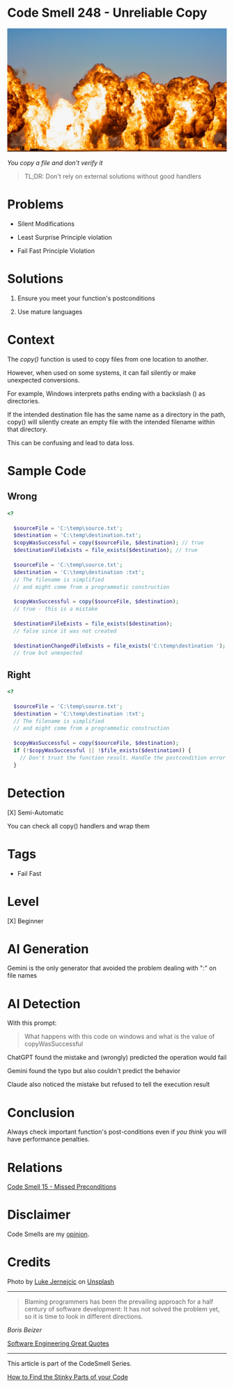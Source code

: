 # Code Smell 248 - Unreliable Copy
            
![Code Smell 248 - Unreliable Copy](Code%20Smell%20248%20-%20Unreliable%20Copy.jpg)

*You copy a file and don't verify it*

> TL;DR: Don't rely on external solutions without good handlers

# Problems

- Silent Modifications

- Least Surprise Principle violation

- Fail Fast Principle Violation

# Solutions

1. Ensure you meet your function's postconditions

2. Use mature languages

# Context

The *copy()* function is used to copy files from one location to another. 

However, when used on some systems, it can fail silently or make unexpected conversions.

For example, Windows interprets paths ending with a backslash (\) as directories. 

If the intended destination file has the same name as a directory in the path, copy() will silently create an empty file with the intended filename within that directory. 

This can be confusing and lead to data loss.

# Sample Code

## Wrong

<!-- [Gist Url](https://gist.github.com/mcsee/647393a744f23bb2594cd309ba92e56c) -->

```php
<?

  $sourceFile = 'C:\temp\source.txt';
  $destination = 'C:\temp\destination.txt';
  $copyWasSuccessful = copy($sourceFile, $destination); // true
  $destinationFileExists = file_exists($destination); // true
  
  $sourceFile = 'C:\temp\source.txt';
  $destination = 'C:\temp\destination :txt';
  // The filename is simplified 
  // and might come from a programmatic construction

  $copyWasSuccessful = copy($sourceFile, $destination); 
  // true - this is a mistake

  $destinationFileExists = file_exists($destination); 
  // false since it was not created

  $destinationChangedFileExists = file_exists('C:\temp\destination '); 
  // true but unexpected
```

## Right

<!-- [Gist Url](https://gist.github.com/mcsee/75cb385ad949635913e898aa6a030b95) -->

```php
<?

  $sourceFile = 'C:\temp\source.txt';
  $destination = 'C:\temp\destination :txt';
  // The filename is simplified
  // and might come from a programmatic construction

  $copyWasSuccessful = copy($sourceFile, $destination);  
  if (!$copyWasSuccessful || !$file_exists($destination)) {
    // Don't trust the function result. Handle the postcondition error
  }
```

# Detection

[X] Semi-Automatic 

You can check all copy() handlers and wrap them

# Tags

- Fail Fast

# Level

[X] Beginner

# AI Generation

Gemini is the only generator that avoided the problem dealing with ":" on file names

# AI Detection

With this prompt:

> What happens with this code on windows and what is the value of copyWasSuccessful

ChatGPT found the mistake and (wrongly) predicted the operation would fail

Gemini found the typo but also couldn't predict the behavior

Claude also noticed the mistake but refused to tell the execution result

# Conclusion

Always check important function's post-conditions even if *you think* you will have performance penalties.

# Relations

[Code Smell 15 - Missed Preconditions](https://github.com/mcsee/Software-Design-Articles/tree/main/Articles/Code%20Smells/Code%20Smell%2015%20-%20Missed%20Preconditions/readme.md)

# Disclaimer

Code Smells are my [opinion](https://github.com/mcsee/Software-Design-Articles/tree/main/Articles/Blogging/I%20Wrote%20More%20than%2090%20Articles%20on%202021%20Here%20is%20What%20I%20Learned/readme.md).

# Credits

Photo by [Luke Jernejcic](https://unsplash.com/@jernejcic) on [Unsplash](https://unsplash.com/photos/brown-and-white-smoke-on-brown-rock-formation-Oi31uKsnM1Q)
    
* * *

> Blaming programmers has been the prevailing approach for a half century of software development: It has not solved the problem yet, so it is time to look in different directions.

_Boris Beizer_
 
[Software Engineering Great Quotes](https://github.com/mcsee/Software-Design-Articles/tree/main/Articles/Quotes/Software%20Engineering%20Great%20Quotes/readme.md)

* * *

This article is part of the CodeSmell Series.

[How to Find the Stinky Parts of your Code](https://github.com/mcsee/Software-Design-Articles/tree/main/Articles/Code%20Smells/How%20to%20Find%20the%20Stinky%20parts%20of%20your%20Code/readme.md)